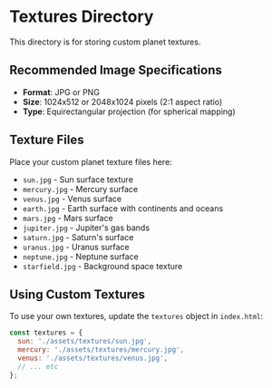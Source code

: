 # Textures Directory

This directory is for storing custom planet textures.

## Recommended Image Specifications

- **Format**: JPG or PNG
- **Size**: 1024x512 or 2048x1024 pixels (2:1 aspect ratio)
- **Type**: Equirectangular projection (for spherical mapping)

## Texture Files

Place your custom planet texture files here:

- `sun.jpg` - Sun surface texture
- `mercury.jpg` - Mercury surface
- `venus.jpg` - Venus surface
- `earth.jpg` - Earth surface with continents and oceans
- `mars.jpg` - Mars surface
- `jupiter.jpg` - Jupiter's gas bands
- `saturn.jpg` - Saturn's surface
- `uranus.jpg` - Uranus surface
- `neptune.jpg` - Neptune surface
- `starfield.jpg` - Background space texture

## Using Custom Textures

To use your own textures, update the `textures` object in `index.html`:

```javascript
const textures = {
  sun: './assets/textures/sun.jpg',
  mercury: './assets/textures/mercury.jpg',
  venus: './assets/textures/venus.jpg',
  // ... etc
};
```